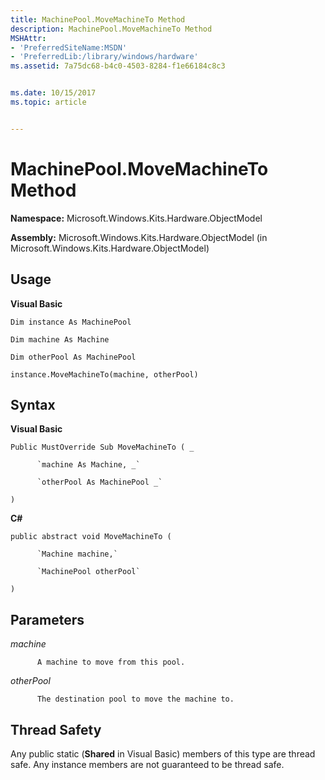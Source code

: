 ```yaml
---
title: MachinePool.MoveMachineTo Method
description: MachinePool.MoveMachineTo Method
MSHAttr:
- 'PreferredSiteName:MSDN'
- 'PreferredLib:/library/windows/hardware'
ms.assetid: 7a75dc68-b4c0-4503-8284-f1e66184c8c3


ms.date: 10/15/2017
ms.topic: article


---
```


# MachinePool.MoveMachineTo Method


**Namespace:** Microsoft.Windows.Kits.Hardware.ObjectModel

**Assembly:** Microsoft.Windows.Kits.Hardware.ObjectModel (in Microsoft.Windows.Kits.Hardware.ObjectModel)

## <span id="Usage"></span><span id="usage"></span><span id="USAGE"></span>Usage


**Visual Basic**

`Dim instance As MachinePool`

`Dim machine As Machine`

`Dim otherPool As MachinePool`

`instance.MoveMachineTo(machine, otherPool)`

## <span id="Syntax"></span><span id="syntax"></span><span id="SYNTAX"></span>Syntax


**Visual Basic**

`Public MustOverride Sub MoveMachineTo ( _`

          `machine As Machine, _`

          `otherPool As MachinePool _`

`)`

**C#**

`public abstract void MoveMachineTo (`

          `Machine machine,`

          `MachinePool otherPool`

`)`

## <span id="Parameters"></span><span id="parameters"></span><span id="PARAMETERS"></span>Parameters


*machine*

          A machine to move from this pool.

*otherPool*

          The destination pool to move the machine to.

## <span id="Thread_Safety"></span><span id="thread_safety"></span><span id="THREAD_SAFETY"></span>Thread Safety


Any public static (**Shared** in Visual Basic) members of this type are thread safe. Any instance members are not guaranteed to be thread safe.

 

 






